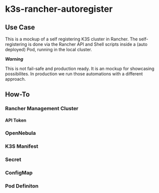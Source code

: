 # k3s-rancher-autoregister

## Use Case

This is a mockup of a self registering K3S cluster in Rancher.
The self-registering is done via the Rancher API and Shell scripts inside a (auto deployed) Pod, running in the local cluster.

***Warning***

This is not fail-safe and production ready.
It is an mockup for showcasing possibilites.
In production we run those automations with a different approach.

## How-To

### Rancher Management Cluster

#### API Token

### OpenNebula 

### K3S Manifest

### Secret

### ConfigMap

### Pod Definiton
